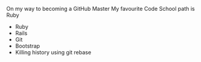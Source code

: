 On my way to becoming a GitHub Master
My favourite Code School path is Ruby
* Ruby
* Rails
* Git
* Bootstrap
* Killing history using git rebase
